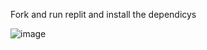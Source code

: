 Fork and run replit and install the dependicys

![image](https://github.com/user-attachments/assets/e8d01424-3b49-4235-a691-e6088b097705)

